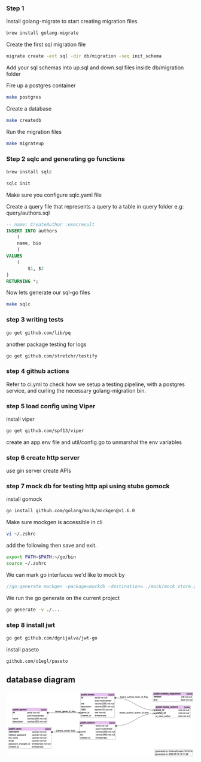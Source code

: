 ### Step 1

Install golang-migrate to start creating migration files

```bash
brew install golang-migrate
```

Create the first sql migration file

```bash
migrate create -ext sql -dir db/migration -seq init_schema
```

Add your sql schemas into up.sql and down.sql files inside db/migration folder

Fire up a postgres container

```bash
make postgres
```

Create a database

```bash
make createdb
```

Run the migration files

```bash
make migrateup
```

### Step 2 sqlc and generating go functions

```bash
brew install sqlc
```

```bash
sqlc init
```

Make sure you configure sqlc.yaml file

Create a query file that represents a query to a table in query folder e.g: query/authors.sql

```sql
-- name: CreateAuthor :execresult
INSERT INTO authors
    (
    name, bio
    )
VALUES
    (
        $1, $2
)
RETURNING *;
```

Now lets generate our sql-go files

```bash
make sqlc
```

### step 3 writing tests

```bash
go get github.com/lib/pq
```

another package testing for logs

```bash
go get github.com/stretchr/testify
```

### step 4 github actions

Refer to ci.yml to check how we setup a testing pipeline, with a postgres service, and curling the necessary golang-migration bin.

### step 5 load config using Viper

install viper

```bash
go get github.com/spf13/viper
```

create an app.env file and util/config.go to unmarshal the env variables

### step 6 create http server

use gin server
create APIs

### step 7 mock db for testing http api using stubs gomock

install gomock

```bash
go install github.com/golang/mock/mockgen@v1.6.0
```

Make sure mockgen is accessible in cli

```bash
vi ~/.zshrc
```

add the following then save and exit.

```bash
export PATH=$PATH:~/go/bin
source ~/.zshrc
```

We can mark go interfaces we'd like to mock by

```go
//go:generate mockgen -package=mockdb -destination=../mock/mock_store.go . Store
```

We run the go generate on the current project

```bash
go generate -v ./...
```

### step 8 install jwt

```bash
go get github.com/dgrijalva/jwt-go
```

install paseto

```bash
github.com/o1egl/paseto
```

## database diagram

![Alt text](schema/schema.png?raw=true "Title")
